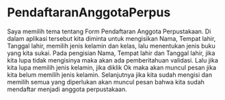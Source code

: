 # PendaftaranAnggotaPerpus
Saya memilih tema tentang Form Pendaftaran Anggota Perpustakaan.
Di dalam aplikasi tersebut kita diminta untuk mengisikan Nama, Tempat lahir, Tanggal lahir, memilih jenis kelamin dan kelas, 
lalu menentukan jenis buku yang kita sukai.
Pada pengisian Nama, Tempat lahir dan Tanggal lahir, jika kita lupa tidak mengisinya maka akan ada pemberitahuan validasi.
Lalu jika kita lupa memilih jenis kelamin, jika diklik Ok maka akan muncul pesan jika kita belum memilih jenis kelamin.
Selanjutnya jika kita sudah mengisi dan memilih semua yang diperlukan akan muncul pesan bahwa kita sudah mendaftar menjadi anggota perpustakaan.
